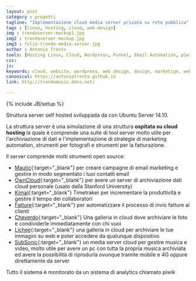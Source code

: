 ```yaml
---
layout: post
category : progetti
tagline: "Implementazione cloud media server privato su rete pubblica"
tags : [linux, hosting, cloud, web-design]
img : trendoserver-mockup1.jpg
img2 : trendoserver-mockup.jpg
img3 : folio-trendo-media-server.jpg
author : Antonio Trento
tools: [Hosting Linux, Cloud, Wordpress, Funnel, Email Automation, piwik]
css: 
js: 
keywords: cloud, website, wordpress, web design, design, marketign, web marketing, linux, server
canonical: https://antoniotrento.github.io
link: http://trendomusic.ddns.net/

---
```

{% include JB/setup %}
<!--more-->

Struttura server self hosted sviluppada da con Ubuntu Server 14.10.

La struttura server è una simulazione di una struttura **ospitata su cloud hosting** la quale è comprende una suite di tool server molto utile per l'archiviazione di dati e l'implementazione di strategie di marketing automation, strumenti per fotografi e strumenti per la fatturazione.

Il server comprende molti strumenti open source:

* [Mautic](https://mautic.org){:target="_blank"} per creare campagne di email marketing e gestire in modo segmentato i tuoi contatti email
* [OwnCloud](https://owncloud.com){:target="_blank"} per avere un server di archiviazione dati cloud personale (usato dalla Stanford University)
* [Kimai](http://www.kimai.org/){:target="_blank"} Timetraker per incrementare la produttività e gestire il tempo dei collaboratori
* [Fatture](http://theanchorapp.com/){:target="_blank"} per automatizzare il processo di invio fatture ai clienti
* [Cheverdo](http://antoniotrento.ddns.net/immagini/){:target="_blank"} Una galleria in cloud dove archiviare le foto  e condividerle immediatamente con chi vuoi
* [Lichee](https://lychee.electerious.com/){:target="_blank"} una galleria in cloud per archiviare le tue immagini su web e poter accedere da qualunque dispositivo
* [SubSonic](http://www.subsonic.org/){:target="_blank"} un media server cloud per gestire musica e video, molto utile per avere un pc con tutta la propria musica archiviata ed avere la possibilità di riprodurla ovunque tramite mobile e 4G oppure direttamente da server

Tutto il sistema è monitorato da un sistema di analytics chiamato piwik

